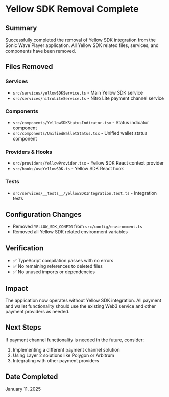 # Yellow SDK Removal Complete

## Summary
Successfully completed the removal of Yellow SDK integration from the Sonic Wave Player application. All Yellow SDK related files, services, and components have been removed.

## Files Removed

### Services
- `src/services/yellowSDKService.ts` - Main Yellow SDK service
- `src/services/nitroLiteService.ts` - Nitro Lite payment channel service

### Components  
- `src/components/YellowSDKStatusIndicator.tsx` - Status indicator component
- `src/components/UnifiedWalletStatus.tsx` - Unified wallet status component

### Providers & Hooks
- `src/providers/YellowProvider.tsx` - Yellow SDK React context provider
- `src/hooks/useYellowSDK.ts` - Yellow SDK React hook

### Tests
- `src/services/__tests__/yellowSDKIntegration.test.ts` - Integration tests

## Configuration Changes
- Removed `YELLOW_SDK_CONFIG` from `src/config/environment.ts`
- Removed all Yellow SDK related environment variables

## Verification
- ✅ TypeScript compilation passes with no errors
- ✅ No remaining references to deleted files
- ✅ No unused imports or dependencies

## Impact
The application now operates without Yellow SDK integration. All payment and wallet functionality should use the existing Web3 service and other payment providers as needed.

## Next Steps
If payment channel functionality is needed in the future, consider:
1. Implementing a different payment channel solution
2. Using Layer 2 solutions like Polygon or Arbitrum
3. Integrating with other payment providers

## Date Completed
January 11, 2025